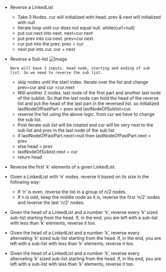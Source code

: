 - Reverse a LinkedList
   - Take 3 Nodes. cur will initialized with head. prev & next will initialized with null
   - Iterate loop until cur does not equal null. while(cur!=null)
   - put cur.next into next. next=cur.next
   - put prev into cur.next. prev=cur.next.
   - cur put into the prev. prev = cur
   - next put into cur. cur = next 
- Reverse a Sub-list
   ![image](https://github.com/user-attachments/assets/6aacfa41-1cba-4045-a072-4148c505d686)

      Here will have 3 inputs. head node, starting and ending of sub list. So we need to reverse the sub list.
   - skip nodes until the start index.  Iterate over the list and change prev=cur and cur =cur.next
   - Will another 2 nodes. last node of the first part and another last node of the sublist. So that the last node can hold the  head of the reverse list and put the head of the last part in the reversed list. so initialized lastNodeOfFastPart = prev and lastNodeOfSublist=cur.
   - reverse the list using the above logic. from cur we have to change the sub list.
   - Post iterate sub list will be rotated and cur will be very next to the sub list and prev in the last node of the sub list
   - if lastNodeOfFastPart.next!=null then lastNodeOfFastPart.next = prev
   - else head = prev
   - lastNodeOfSublist.next = cur
   - return head

- Reverse the first ‘k’ elements of a given LinkedList.
- Given a LinkedList with ‘n’ nodes, reverse it based on its size in the following way:
   - If ‘n’ is even, reverse the list in a group of n/2 nodes.
   - If n is odd, keep the middle node as it is, reverse the first ‘n/2’ nodes and reverse the last ‘n/2’ nodes.
- Given the head of a LinkedList and a number ‘k’, reverse every ‘k’ sized sub-list starting from the head. If, in the end, you are left with a sub-list with less than ‘k’ elements, reverse it too.
- Given the head of a LinkedList and a number ‘k’, reverse every alternating ‘k’ sized sub-list starting from the head. If, in the end, you are left with a sub-list with less than ‘k’ elements, reverse it too.
- Given the head of a LinkedList and a number ‘k’, reverse every alternating ‘k’ sized sub-list starting from the head. If, in the end, you are left with a sub-list with less than ‘k’ elements, reverse it too.
